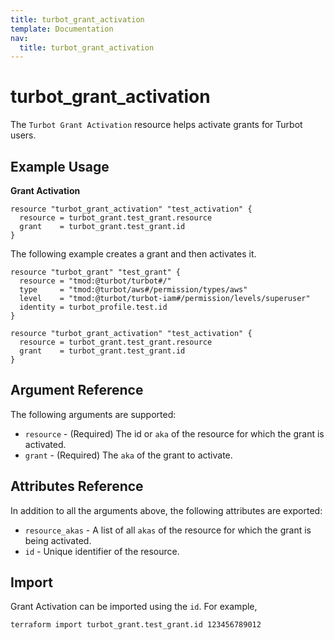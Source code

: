 ```yaml
---
title: turbot_grant_activation
template: Documentation
nav:
  title: turbot_grant_activation
---
```


# turbot\_grant\_activation

The `Turbot Grant Activation` resource helps activate grants for Turbot users.

## Example Usage

**Grant Activation**

```hcl
resource "turbot_grant_activation" "test_activation" {
  resource = turbot_grant.test_grant.resource
  grant    = turbot_grant.test_grant.id
}
```

The following example creates a grant and then activates it.

```hcl
resource "turbot_grant" "test_grant" {
  resource = "tmod:@turbot/turbot#/"
  type     = "tmod:@turbot/aws#/permission/types/aws"
  level    = "tmod:@turbot/turbot-iam#/permission/levels/superuser"
  identity = turbot_profile.test.id
}

resource "turbot_grant_activation" "test_activation" {
  resource = turbot_grant.test_grant.resource
  grant    = turbot_grant.test_grant.id
}
```

## Argument Reference

The following arguments are supported:

- `resource` - (Required) The id or `aka` of the resource for which the grant is activated.
- `grant` - (Required) The `aka` of the grant to activate.

## Attributes Reference

In addition to all the arguments above, the following attributes are exported:

- `resource_akas` - A list of all `akas` of the resource for which the grant is being activated.
- `id` - Unique identifier of the resource.

## Import

Grant Activation can be imported using the `id`. For example,

```
terraform import turbot_grant.test_grant.id 123456789012
```
